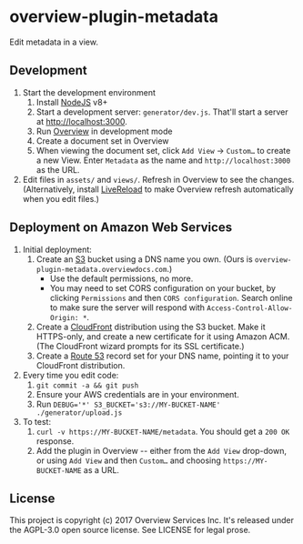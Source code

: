 overview-plugin-metadata
========================

Edit metadata in a view.

Development
-----------

1. Start the development environment
    1. Install [NodeJS](https://nodejs.org/en/) v8+
    1. Start a development server: `generator/dev.js`. That'll start a server at [http://localhost:3000](http://localhost:3000).
    1. Run [Overview](https://github.com/overview/overview-server) in development mode
    1. Create a document set in Overview
    1. When viewing the document set, click `Add View` -> `Custom…` to create a new View. Enter `Metadata` as the name and `http://localhost:3000` as the URL.
1. Edit files in `assets/` and `views/`. Refresh in Overview to see the changes. (Alternatively, install [LiveReload](https://chrome.google.com/webstore/detail/livereload/jnihajbhpnppcggbcgedagnkighmdlei?hl=en) to make Overview refresh automatically when you edit files.)

Deployment on Amazon Web Services
---------------------------------

1. Initial deployment:
    1. Create an [S3](https://s3.console.aws.amazon.com/s3/home) bucket using a DNS name you own. (Ours is `overview-plugin-metadata.overviewdocs.com`.)
        * Use the default permissions, no more.
        * You may need to set CORS configuration on your bucket, by clicking `Permissions` and then `CORS configuration`. Search online to make sure the server will respond with `Access-Control-Allow-Origin: *`.
    1. Create a [CloudFront](https://console.aws.amazon.com/cloudfront/home) distribution using the S3 bucket. Make it HTTPS-only, and create a new certificate for it using Amazon ACM. (The CloudFront wizard prompts for its SSL certificate.)
    1. Create a [Route 53](https://console.aws.amazon.com/route53/home) record set for your DNS name, pointing it to your CloudFront distribution.
1. Every time you edit code:
    1. `git commit -a && git push`
    1. Ensure your AWS credentials are in your environment.
    1. Run `DEBUG='*' S3_BUCKET='s3://MY-BUCKET-NAME' ./generator/upload.js`
1. To test:
    1. `curl -v https://MY-BUCKET-NAME/metadata`. You should get a `200 OK` response.
    1. Add the plugin in Overview -- either from the `Add View` drop-down, or using `Add View` and then `Custom…` and choosing `https://MY-BUCKET-NAME` as a URL.

License
-------

This project is copyright (c) 2017 Overview Services Inc. It's released under the AGPL-3.0 open source license. See LICENSE for legal prose.
